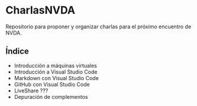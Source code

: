 # CharlasNVDA

Repositorio para proponer y organizar charlas para el próximo encuentro de NVDA.

## Índice

* Introducción a máquinas virtuales
* Introducción a Visual Studio Code
* Markdown con Visual Studio Code
* GitHub con Visual Studio Code
* LiveShare ???
* Depuración de complementos

